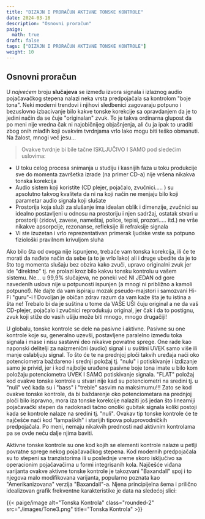 ```yaml
---
title: "DIZAJN I PRORAČUN AKTIVNE TONSKE KONTROLE"
date: 2024-03-18
description: "Osnovni proračun"
paige:
  math: true
draft: false
tags: ["DIZAJN I PRORAČUN AKTIVNE TONSKE KONTROLE"]
weight: 10
---
```

## Osnovni proračun

U *najvećem* broju **slučajeva** se između izvora signala i izlaznog audio pojačavačkog stepena nalazi neka vrsta predpojačala sa kontrolom "boje tona". Neki moderni trendovi i njihovi sledbenici zagovaraju potpuno i bezuslovno izbacivanje bilo kakve tonske korekcije sa opravdanjem da je to jedini način da se čuje "originalan" zvuk. To je takva ordinarna glupost da po meni nije vredna čak ni najobičnijeg objašnjenja, ali ću ja ipak to uraditi zbog onih mlađih koji ovakvim tvrdnjama vrlo lako mogu biti teško obmanuti. Na žalost, mnogi već jesu...

> Ovakve tvrdnje bi bile tačne ISKLJUČIVO I SAMO pod sledećim uslovima:
- U toku celog procesa snimanja u studiju i kasnijih faza u toku produkcije sve do momenta završetka izrade (na primer CD-a) nije vršena nikakva tonska korekcija
- Audio sistem koji koristite (CD plejer, pojačalo, zvučnici..... ) su apsolutno takvog kvaliteta da ni na koji način ne menjaju bilo koji parametar audio signala koji slušate
- Prostorija koja služi za slušanje ima idealan oblik i dimenzije, zvučnici su idealno postavljeni u odnosu na prostoriju i njen sadržaj, ostatak stvari u prostoriji (zidovi, zavese, nameštaj, police, tepisi, prozori..... itd.) ne vrše nikakve apsorpcije, rezonanse, refleksije ili refraksije signala
- Vi ste izuzetan i vrlo reprezentativan primerak ljudske vrste sa potpuno fiziološki pravilnom krivuljom sluha

Ako bilo šta od ovoga nije ispunjeno, trebaće vam tonska korekcija, ili će te morati da nađete način da sebe (a to je vrlo lako) ali i druge ubedite da je to što tog momenta slušaju bez obzira kako zvuči, upravo originalni zvuk jer ide "direktno" tj. ne prolazi kroz bilo kakvu tonsku kontrolu u vašem sistemu. Ne... u 99,9% slučajeva, ne poneki već NI JEDAN od gore navedenih uslova nije u potpunosti ispunjen (a mnogi ni približno a kamoli potpuno!). Ne dajte da vam ispiraju mozak pseudo-majstori i samozvani Hi-Fi "guru"-i ! Dovoljan je običan zdrav razum da vam kaže šta je tu istina a šta ne! Trebalo bi da je suština u tome da VAŠE UŠI čuju original a ne da vaš CD-plejer, pojačalo i zvučnici reprodukuju original, jer čak i da to postignu, zvuk koji stiže do vasih ušiju može biti mnogo, mnogo drugačiji!

U globalu, tonske kontrole se dele na pasivne i aktivne. Pasivne su one kontrole koje su, generalno uzevši, postavljene paralelno između toka signala i mase i nisu sastavni deo nikakve povratne sprege. One rade kao naponski delitelji za naizmenični (audio) signal i u suštini UVEK samo više ili manje oslabljuju signal. To što će te na prednjoj ploči takvih uređaja naći oko potenciometra baždareno i srednji položaj tj. "nulu" i potiskivanje i izdizanje samo je privid, jer i kod najbolje urađene pasivne boje tona imate u bilo kom položaju potenciometra UVEK I SAMO potiskivanje signala. "FLAT" položaj kod ovakve tonske kontrole u stvari nije kad su potenciometri na sredini tj. u "nuli" već kada su i "bass" i "treble" sasvim na maksimumu!!! Zato se kod ovakve tonske kontrole, da bi baždarenje oko potenciometara na prednjoj ploči bilo ispravno, mora iza tonske korekcije nalaziti još jedan što linearniji pojačavački stepen da nadoknadi tačno onoliki gubitak signala koliki postoji kada se kontrole nalaze na sredini tj. "nuli". Ovakav tip tonske kontrole će te najčešće naći kod "lampaških" i starijih tipova poluprovodničkih predpojačala. Po meni, nemaju nikakvih prednosti nad aktivnim kontrolama pa se ovde neću dalje njima baviti.

Aktivne tonske kontrole su one kod kojih se elementi kontrole nalaze u petlji povratne sprege nekog pojačavačkog stepena. Kod modernih predpojačala su to stepeni sa tranzistorima ili u poslednje vreme skoro isključivo sa operacionim pojačavačima u formi integrisanih kola. Najčešće viđana varijanta ovakve aktivne tonske kontrole je takozvani "Baxandall" spoj i to njegova malo modifikovana varijanta, popularno poznata kao "Amerikanizovana" verzija "Baxandall"-a. Njena principijelna šema i prilično idealizovan grafik frekventne karakteristike je data na sledećoj slici:

<p>{{< paige/image alt="Tonska Kontrola" class="rounded-2" src="./images/Tone3.png" title="Tonska Kontrola" >}}</p>
